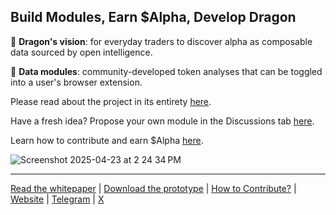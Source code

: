 ## Build Modules, Earn $Alpha, Develop Dragon

🧿 **Dragon's vision**: for everyday traders to discover alpha as composable data sourced by open intelligence.

🧩 **Data modules**: community-developed token analyses that can be toggled into a user's browser extension.

Please read about the project in its entirety [here](https://alpha-dragon.ai/alphadragon.pdf).

Have a fresh idea? Propose your own module in the Discussions tab [here](https://github.com/orgs/alpha-dragon-org/discussions/categories/module-ideas).

Learn how to contribute and earn $Alpha [here](https://alpha-dragon.ai/contribute.pdf).

![Screenshot 2025-04-23 at 2 24 34 PM](https://github.com/user-attachments/assets/964752fe-c22d-4d18-aa41-b837014b3314)




---


[Read the whitepaper](https://alpha-dragon.ai/alphadragon.pdf) |
[Download the prototype](https://chromewebstore.google.com/detail/dragon/ncbgllgbplhnbekllhogabdefjidbkoe) | [How to Contribute?](https://alpha-dragon.ai/contribute.pdf) | [Website](https://alpha-dragon.ai) | [Telegram](https://t.me/+OU0SLVfcpEZhZWQx) | [X](https://x.com/AlphaDragonAI)



